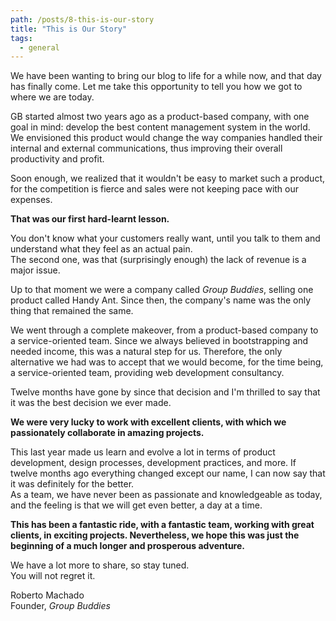 ```yaml
---
path: /posts/8-this-is-our-story
title: "This is Our Story"
tags:
  - general
---
```


We have been wanting to bring our blog to life for a while now, and that day has finally come. Let me take this opportunity to tell you how we got to where we are today.

GB started almost two years ago as a product-based company, with one goal in mind: develop the best content management system in the world. 
We envisioned this product would change the way companies handled their internal and external communications, thus improving their overall productivity and profit. 

Soon enough, we realized that it wouldn't be easy to market such a product, for the competition is fierce and sales were not keeping pace with our expenses. 

**That was our first hard-learnt lesson.**
  
You don't know what your customers really want, until you talk to them and understand what they feel as an actual pain.  
The second one, was that (surprisingly enough) the lack of revenue is a major issue.

Up to that moment we were a company called *Group Buddies*, selling one product called Handy Ant. Since then, the company's name was the only thing that remained the same.

We went through a complete makeover, from a product-based company to a service-oriented team. Since we always believed in bootstrapping and needed income, this was a natural step for us. Therefore, the only alternative we had was to accept that we would become, for the time being, a service-oriented team, providing web development consultancy.

Twelve months have gone by since that decision and I'm thrilled to say that it was the best decision we ever made. 

**We were very lucky to work with excellent clients, with which we passionately collaborate in amazing projects.**

This last year made us learn and evolve a lot in terms of product development, design processes, development practices, and more. If twelve months ago everything changed except our name, I can now say that it was definitely for the better.   
As a team, we have never been as passionate and knowledgeable as today, and the feeling is that we will get even better, a day at a time.

**This has been a fantastic ride, with a fantastic team, working with great clients, in exciting projects. Nevertheless, we hope this was just the beginning of a much longer and prosperous adventure.**

We have a lot more to share, so stay tuned.  
You will not regret it.

Roberto Machado  
Founder, *Group Buddies*
